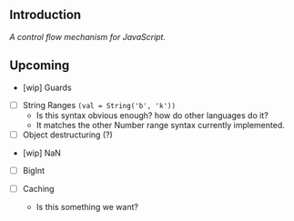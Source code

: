 ## Introduction

_A control flow mechanism for JavaScript._

## Upcoming

- [wip] Guards
- [ ] String Ranges `(val = String('b', 'k'))`
  - Is this syntax obvious enough? how do other languages do it?
  - It matches the other Number range syntax currently implemented.
- [ ] Object destructuring (?)
- [wip] NaN
- [ ] BigInt

- [ ] Caching
  - Is this something we want?
